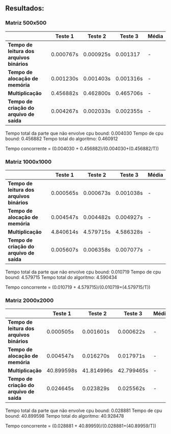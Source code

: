 ## Resultados:

### Matriz 500x500
| | Teste 1 | Teste 2 | Teste 3 | Média |
|---|---|---|---|---|
| **Tempo de leitura dos arquivos binários**        | 0.000767s | 0.000925s | 0.001317 | - |
| **Tempo de alocação de memória**        | 0.001230s | 0.001403s | 0.001316s | - |
| **Multiplicação** | 0.456882s | 0.462800s | 0.465706s | - |
| **Tempo de criação do arquivo de saída**         | 0.004267s | 0.002033s | 0.002355s | - |

Tempo total da parte que não envolve cpu bound: 0.004030
Tempo de cpu bound: 0.456882
Tempo total do algoritmo: 0.460912

Tempo concorrente = (0.004030 + 0.456882)/(0.004030+(0.456882/T))

### Matriz 1000x1000
| | Teste 1 | Teste 2 | Teste 3 | Média |
|---|---|---|---|---|
| **Tempo de leitura dos arquivos binários**        | 0.000565s | 0.000673s | 0.001038s | - |
| **Tempo de alocação de memória**        | 0.004547s | 0.004482s | 0.004927s | - |
| **Multiplicação** | 4.840614s | 4.579715s | 4.586328s | - |
| **Tempo de criação do arquivo de saída**         | 0.005607s | 0.006358s | 0.007077s | - |

Tempo total da parte que não envolve cpu bound: 0.010719
Tempo de cpu bound: 4.579715
Tempo total do algoritmo: 4.590434

Tempo concorrente = (0.010719 + 4.579715)/(0.010719+(4.579715/T))

### Matriz 2000x2000
| | Teste 1 | Teste 2 | Teste 3 | Média |
|---|---|---|---|---|
| **Tempo de leitura dos arquivos binários**        | 0.000505s | 0.001601s | 0.000622s | - |
| **Tempo de alocação de memória**        | 0.004547s | 0.016270s | 0.017971s | - |
| **Multiplicação** | 40.899598s | 41.814996s | 42.799465s | - |
| **Tempo de criação do arquivo de saída**         | 0.024645s | 0.023829s | 0.025562s | - |

Tempo total da parte que não envolve cpu bound: 0.028881
Tempo de cpu bound: 40.899598
Tempo total do algoritmo: 40.928478

Tempo concorrente = (0.028881 + 40.89959)/(0.028881+(40.89959/T))

